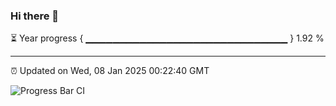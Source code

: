 ### Hi there 👋

⏳ Year progress { ▁▁▁▁▁▁▁▁▁▁▁▁▁▁▁▁▁▁▁▁▁▁▁▁▁▁▁▁▁▁ } 1.92 %

---

⏰ Updated on Wed, 08 Jan 2025 00:22:40 GMT

![Progress Bar CI](https://github.com/liununu/liununu/workflows/Progress%20Bar%20CI/badge.svg)
